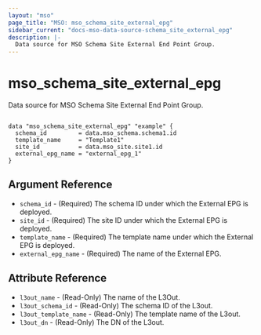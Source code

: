 ```yaml
---
layout: "mso"
page_title: "MSO: mso_schema_site_external_epg"
sidebar_current: "docs-mso-data-source-schema_site_external_epg"
description: |-
  Data source for MSO Schema Site External End Point Group.
---
```


# mso_schema_site_external_epg #

Data source for MSO Schema Site External End Point Group.

```hcl

data "mso_schema_site_external_epg" "example" {
  schema_id         = data.mso_schema.schema1.id
  template_name     = "Template1"
  site_id           = data.mso_site.site1.id
  external_epg_name = "external_epg_1"
}

```

## Argument Reference ##

* `schema_id` - (Required) The schema ID under which the External EPG is deployed.
* `site_id` - (Required) The site ID under which the External EPG is deployed.
* `template_name` - (Required) The template name under which the External EPG is deployed.
* `external_epg_name` - (Required) The name of the External EPG.

## Attribute Reference ##

* `l3out_name` - (Read-Only) The name of the L3Out.
* `l3out_schema_id` - (Read-Only) The schema ID of the L3out.
* `l3out_template_name` - (Read-Only) The template name of the L3out.
* `l3out_dn` - (Read-Only) The DN of the L3out.
